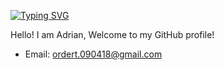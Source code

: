 [![Typing SVG](https://readme-typing-svg.herokuapp.com?font=Fira+Code&size=20&color=00FF00&center=true&width=500&height=50&lines=AdrianChen)](https://git.io/typing-svg)

Hello! I am Adrian,  Welcome to my GitHub profile!

- Email: ordert.090418@gmail.com


